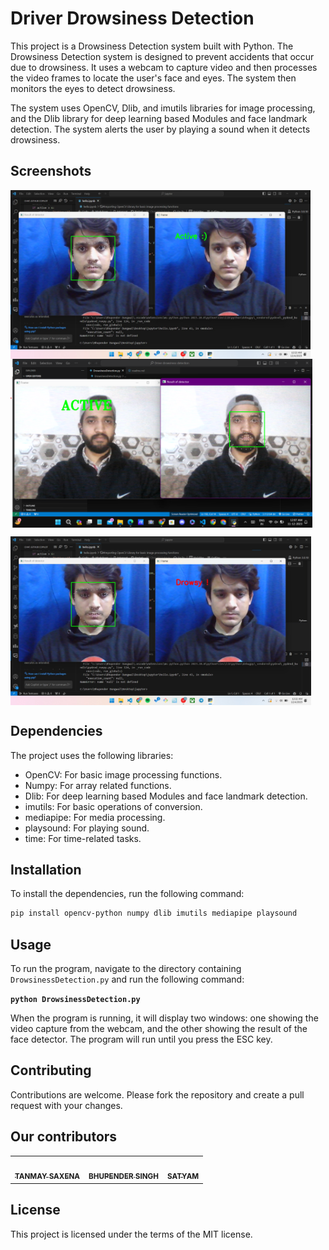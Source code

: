 # Driver Drowsiness Detection

This project is a Drowsiness Detection system built with Python. The Drowsiness Detection system is designed to prevent accidents that occur due to drowsiness. It uses a webcam to capture video and then processes the video frames to locate the user's face and eyes. The system then monitors the eyes to detect drowsiness.

The system uses OpenCV, Dlib, and imutils libraries for image processing, and the Dlib library for deep learning based Modules and face landmark detection. The system alerts the user by playing a sound when it detects drowsiness.

## Screenshots

<p><img src="https://github.com/bhupender0415/Driver-Drowsiness-Detection/blob/master/Screenshot/WhatsApp%20Image%202023-12-04%20at%2012.23.31%20AM.jpeg" align="center" height="270"> &nbsp <img src="https://github.com/bhupender0415/Driver-Drowsiness-Detection/blob/master/Screenshot/tanmay.png" align="center" height="270">

<p><img src= "https://github.com/bhupender0415/Driver-Drowsiness-Detection/blob/master/Screenshot/WhatsApp%20Image%202023-12-04%20at%2012.22.53%20AM.jpeg"align="center" height="270"> 

## Dependencies

The project uses the following libraries:

- OpenCV: For basic image processing functions.
- Numpy: For array related functions.
- Dlib: For deep learning based Modules and face landmark detection.
- imutils: For basic operations of conversion.
- mediapipe: For media processing.
- playsound: For playing sound.
- time: For time-related tasks.

## Installation

To install the dependencies, run the following command:

```bash
pip install opencv-python numpy dlib imutils mediapipe playsound
```

## Usage

To run the program, navigate to the directory containing `DrowsinessDetection.py` and run the following command:

**``python DrowsinessDetection.py``**

When the program is running, it will display two windows: one showing the video capture from the webcam, and the other showing the result of the face detector. The program will run until you press the ESC key.

## Contributing

Contributions are welcome. Please fork the repository and create a pull request with your changes.

## Our contributors

<table>
  <tr>
        <td align="center"><a href="https://github.com/Tanmay-Saxena10"><img src="https://avatars.githubusercontent.com/u/115370358?s=400&u=763dcaa3565639fb8bb9a27e240c83dd473acdce&v=4" width="100px;" alt=""/><br /><sub><b>TANMAY SAXENA</b></sub></a><br />

<td align="center"><a href="https://github.com/bhupender0415"><img src="https://avatars.githubusercontent.com/u/63164983?v=4" width="100px;" alt=""/><br /><sub><b>BHUPENDER SINGH</b></sub></a><br />
<td align="center"><a href="https://github.com/SAM-17-ART"><img src="https://avatars.githubusercontent.com/u/82834807?v=4" width="100px;" alt=""/><br /><sub><b>SATYAM</b></sub></a><br />
</table>

## License

This project is licensed under the terms of the MIT license.

